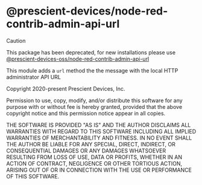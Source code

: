 @prescient-devices/node-red-contrib-admin-api-url
=================================================

> [!CAUTION]
> This package has been deprecated, for new installations please use
> [@prescient-devices-oss/node-red-contrib-admin-api-url](https://flows.nodered.org/node/@prescient-devices/node-red-contrib-admin-api-url)

This module adds a `url` method the the message with the local HTTP
administrator API URL

Copyright 2020-present Prescient Devices, Inc.

Permission to use, copy, modify, and/or distribute this software for any
purpose with or without fee is hereby granted, provided that the above
copyright notice and this permission notice appear in all copies.

THE SOFTWARE IS PROVIDED "AS IS" AND THE AUTHOR DISCLAIMS ALL WARRANTIES WITH
REGARD TO THIS SOFTWARE INCLUDING ALL IMPLIED WARRANTIES OF MERCHANTABILITY AND
FITNESS. IN NO EVENT SHALL THE AUTHOR BE LIABLE FOR ANY SPECIAL, DIRECT,
INDIRECT, OR CONSEQUENTIAL DAMAGES OR ANY DAMAGES WHATSOEVER RESULTING FROM
LOSS OF USE, DATA OR PROFITS, WHETHER IN AN ACTION OF CONTRACT, NEGLIGENCE OR
OTHER TORTIOUS ACTION, ARISING OUT OF OR IN CONNECTION WITH THE USE OR
PERFORMANCE OF THIS SOFTWARE.
